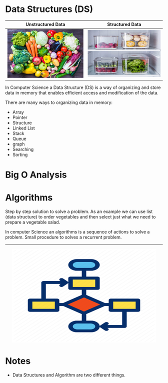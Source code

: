 # Data Structures (DS)


| Unstructured Data | Structured Data |
| ------------- | ------------- |
| ![Unstructured Data](img/unstructured_data.png)  | ![Structured Data](img/structured_data.png)  |


In Computer Science a Data Structure (DS) is a way of organizing and store data in memory that enables efficient access and modification of the data.

There are many ways to organizing data in memory:

* Array
* Pointer
* Structure
* Linked List
* Stack
* Queue
* graph
* Searching
* Sorting

# Big O Analysis

# Algorithms
Step by step solution to solve a problem. As an example we can use list (data structure) to order vegetables and then select just what we need to prepare a vegetable salad.

In computer Science an algorithms is a sequence of actions to solve a problem. Small procedure to solves a recurrent problem.

---
<p align="center">
  <img width="460" height="300" src="img/algorithm.png">
</p>

# Notes
* Data Structures and Algorithm are two different things.

